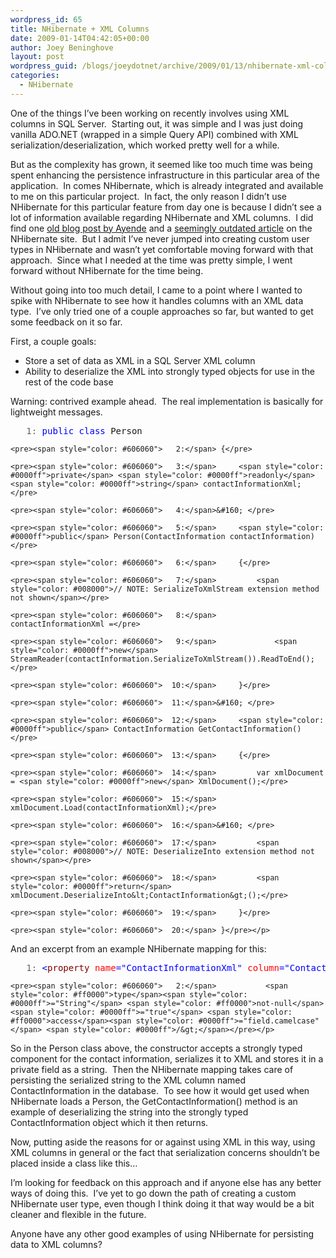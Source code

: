 ```yaml
---
wordpress_id: 65
title: NHibernate + XML Columns
date: 2009-01-14T04:42:05+00:00
author: Joey Beninghove
layout: post
wordpress_guid: /blogs/joeydotnet/archive/2009/01/13/nhibernate-xml-columns.aspx
categories:
  - NHibernate
---
```

One of the things I’ve been working on recently involves using XML columns in SQL Server.&#160; Starting out, it was simple and I was just doing vanilla ADO.NET (wrapped in a simple Query API) combined with XML serialization/deserialization, which worked pretty well for a while.&#160; 

But as the complexity has grown, it seemed like too much time was being spent enhancing the persistence infrastructure in this particular area of the application.&#160; In comes NHibernate, which is already integrated and available to me on this particular project.&#160; In fact, the only reason I didn’t use NHibernate for this particular feature from day one is because I didn’t see a lot of information available regarding NHibernate and XML columns.&#160; I did find one [old blog post by Ayende](http://ayende.com/Blog/archive/2006/05/30/NHibernateAndXMLColumnTypes.aspx) and a [seemingly outdated article](http://www.hibernate.org/368.html) on the NHibernate site.&#160; But I admit I’ve never jumped into creating custom user types in NHibernate and wasn’t yet comfortable moving forward with that approach.&#160; Since what I needed at the time was pretty simple, I went forward without NHibernate for the time being.

Without going into too much detail, I came to a point where I wanted to spike with NHibernate to see how it handles columns with an XML data type.&#160; I’ve only tried one of a couple approaches so far, but wanted to get some feedback on it so far.

First, a couple goals:

  * Store a set of data as XML in a SQL Server XML column 
  * Ability to deserialize the XML into strongly typed objects for use in the rest of the code base 

Warning: contrived example ahead.&#160; The real implementation is basically for lightweight messages.

<div>
  <div>
    <pre><span style="color: #606060">   1:</span> <span style="color: #0000ff">public</span> <span style="color: #0000ff">class</span> Person</pre>
    
    <pre><span style="color: #606060">   2:</span> {</pre>
    
    <pre><span style="color: #606060">   3:</span>     <span style="color: #0000ff">private</span> <span style="color: #0000ff">readonly</span> <span style="color: #0000ff">string</span> contactInformationXml;</pre>
    
    <pre><span style="color: #606060">   4:</span>&#160; </pre>
    
    <pre><span style="color: #606060">   5:</span>     <span style="color: #0000ff">public</span> Person(ContactInformation contactInformation)</pre>
    
    <pre><span style="color: #606060">   6:</span>     {</pre>
    
    <pre><span style="color: #606060">   7:</span>         <span style="color: #008000">// NOTE: SerializeToXmlStream extension method not shown</span></pre>
    
    <pre><span style="color: #606060">   8:</span>         contactInformationXml =</pre>
    
    <pre><span style="color: #606060">   9:</span>             <span style="color: #0000ff">new</span> StreamReader(contactInformation.SerializeToXmlStream()).ReadToEnd();</pre>
    
    <pre><span style="color: #606060">  10:</span>     }</pre>
    
    <pre><span style="color: #606060">  11:</span>&#160; </pre>
    
    <pre><span style="color: #606060">  12:</span>     <span style="color: #0000ff">public</span> ContactInformation GetContactInformation()</pre>
    
    <pre><span style="color: #606060">  13:</span>     {</pre>
    
    <pre><span style="color: #606060">  14:</span>         var xmlDocument = <span style="color: #0000ff">new</span> XmlDocument();</pre>
    
    <pre><span style="color: #606060">  15:</span>         xmlDocument.Load(contactInformationXml);</pre>
    
    <pre><span style="color: #606060">  16:</span>&#160; </pre>
    
    <pre><span style="color: #606060">  17:</span>         <span style="color: #008000">// NOTE: DeserializeInto extension method not shown</span></pre>
    
    <pre><span style="color: #606060">  18:</span>         <span style="color: #0000ff">return</span> xmlDocument.DeserializeInto&lt;ContactInformation&gt;();</pre>
    
    <pre><span style="color: #606060">  19:</span>     }</pre>
    
    <pre><span style="color: #606060">  20:</span> }</pre></p>
  </div>
</div>

And an excerpt from an example NHibernate mapping for this:

<div>
  <div>
    <pre><span style="color: #606060">   1:</span> <span style="color: #0000ff">&lt;</span><span style="color: #800000">property</span> <span style="color: #ff0000">name</span><span style="color: #0000ff">="ContactInformationXml"</span> <span style="color: #ff0000">column</span><span style="color: #0000ff">="ContactInformation"</span> </pre>
    
    <pre><span style="color: #606060">   2:</span>           <span style="color: #ff0000">type</span><span style="color: #0000ff">="String"</span> <span style="color: #ff0000">not-null</span><span style="color: #0000ff">="true"</span> <span style="color: #ff0000">access</span><span style="color: #0000ff">="field.camelcase"</span> <span style="color: #0000ff">/&gt;</span></pre></p>
  </div>
</div>

So in the Person class above, the constructor accepts a strongly typed component for the contact information, serializes it to XML and stores it in a private field as a string.&#160; Then the NHibernate mapping takes care of persisting the serialized string to the XML column named ContactInformation in the database.&#160; To see how it would get used when NHibernate loads a Person, the GetContactInformation() method is an example of deserializing the string into the strongly typed ContactInformation object which it then returns.

Now, putting aside the reasons for or against using XML in this way, using XML columns in general or the fact that serialization concerns shouldn’t be placed inside a class like this…

I’m looking for feedback on this approach and if anyone else has any better ways of doing this.&#160; I’ve yet to go down the path of creating a custom NHibernate user type, even though I think doing it that way would be a bit cleaner and flexible in the future.

Anyone have any other good examples of using NHibernate for persisting data to XML columns?